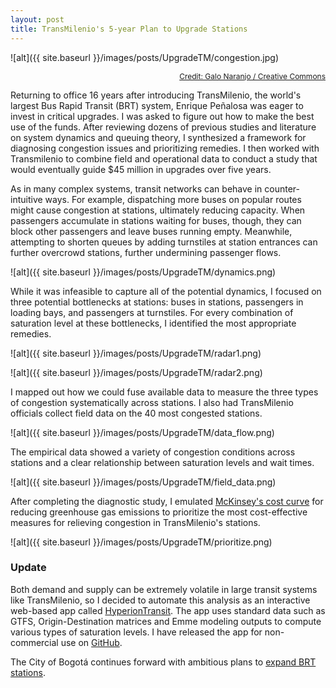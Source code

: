 ```yaml
---
layout: post
title: TransMilenio's 5-year Plan to Upgrade Stations
---
```


![alt]({{ site.baseurl }}/images/posts/UpgradeTM/congestion.jpg)
<div style="text-align:right">
  <a style="font-size:12px" href="https://thecitypaperbogota.com/bogota/bogotas-mass-transportation-network-continues-to-inspire-global-cities/20150">Credit: Galo Naranjo / Creative Commons</a>
</div>

Returning to office 16 years after introducing TransMilenio, the world's largest Bus Rapid Transit (BRT) system, Enrique Peñalosa was eager to invest in critical upgrades. I was asked to figure out how to make the best use of the funds. After reviewing dozens of previous studies and literature on system dynamics and queuing theory, I synthesized a framework for diagnosing congestion issues and prioritizing remedies. I then worked with Transmilenio to combine field and operational data to conduct a study that would eventually guide $45 million in upgrades over five years.

As in many complex systems, transit networks can behave in counter-intuitive ways. For example, dispatching more buses on popular routes might cause congestion at stations, ultimately reducing capacity. When passengers accumulate in stations waiting for buses, though, they can block other passengers and leave buses running empty. Meanwhile, attempting to shorten queues by adding turnstiles at station entrances can further overcrowd stations, further undermining passenger flows.

![alt]({{ site.baseurl }}/images/posts/UpgradeTM/dynamics.png)

While it was infeasible to capture all of the potential dynamics, I focused on three potential bottlenecks at stations: buses in stations, passengers in loading bays, and passengers at turnstiles. For every combination of saturation level at these bottlenecks, I identified the most appropriate remedies.

![alt]({{ site.baseurl }}/images/posts/UpgradeTM/radar1.png)

![alt]({{ site.baseurl }}/images/posts/UpgradeTM/radar2.png)

I mapped out how we could fuse available data to measure the three types of congestion systematically across stations. I also had TransMilenio officials collect field data on the 40 most congested stations. 

![alt]({{ site.baseurl }}/images/posts/UpgradeTM/data_flow.png)

The empirical data showed a variety of congestion conditions across stations and a clear relationship between saturation levels and wait times.

![alt]({{ site.baseurl }}/images/posts/UpgradeTM/field_data.png)

After completing the diagnostic study, I emulated [McKinsey's cost curve](https://www.mckinsey.com/business-functions/sustainability/our-insights/a-cost-curve-for-greenhouse-gas-reduction) for reducing greenhouse gas emissions to prioritize the most cost-effective measures for relieving congestion in TransMilenio's stations.

![alt]({{ site.baseurl }}/images/posts/UpgradeTM/prioritize.png)

### Update

Both demand and supply can be extremely volatile in large transit systems like TransMilenio, so I decided to automate this analysis as an interactive web-based app called [HyperionTransit](https://jleape.github.io/HT/). The app uses standard data such as GTFS, Origin-Destination matrices and Emme modeling outputs to compute various types of saturation levels. I have released the app for non-commercial use on [GitHub](https://github.com/jleape/HyperionTransit).

The City of Bogotá continues forward with ambitious plans to [expand BRT stations](https://caracol.com.co/emisora/2019/06/18/bogota/1560860254_340160.html).